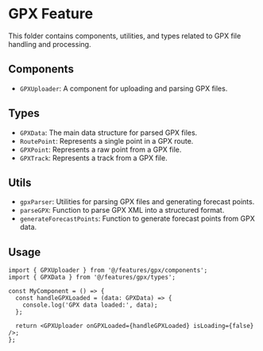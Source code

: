 # GPX Feature

This folder contains components, utilities, and types related to GPX file handling and processing.

## Components

- `GPXUploader`: A component for uploading and parsing GPX files.

## Types

- `GPXData`: The main data structure for parsed GPX files.
- `RoutePoint`: Represents a single point in a GPX route.
- `GPXPoint`: Represents a raw point from a GPX file.
- `GPXTrack`: Represents a track from a GPX file.

## Utils

- `gpxParser`: Utilities for parsing GPX files and generating forecast points.
- `parseGPX`: Function to parse GPX XML into a structured format.
- `generateForecastPoints`: Function to generate forecast points from GPX data.

## Usage

```tsx
import { GPXUploader } from '@/features/gpx/components';
import { GPXData } from '@/features/gpx/types';

const MyComponent = () => {
  const handleGPXLoaded = (data: GPXData) => {
    console.log('GPX data loaded:', data);
  };

  return <GPXUploader onGPXLoaded={handleGPXLoaded} isLoading={false} />;
};
```
